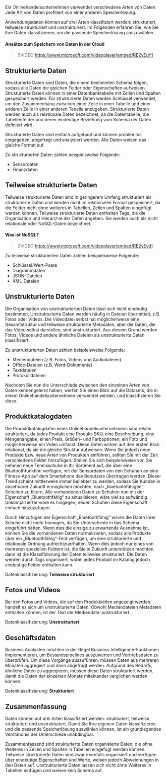 Ein Onlinehandelsunternehmen verwendet verschiedene Arten von Daten. Jede Art von Daten profitiert von einer anderen Speicherlösung. 

Anwendungsdaten können auf drei Arten klassifiziert werden: strukturiert, teilweise strukturiert und unstrukturiert. Im Folgenden erfahren Sie, wie Sie Ihre Daten klassifizieren, um die passende Speicherlösung auszuwählen.

#### <a name="approaches-to-storing-data-in-the-cloud"></a>Ansätze zum Speichern von Daten in der Cloud

> [!VIDEO https://www.microsoft.com/videoplayer/embed/RE2yEuY]

## <a name="structured-data"></a>Strukturierte Daten

Strukturierte Daten sind Daten, die einem bestimmten Schema folgen, sodass alle Daten die gleichen Felder oder Eigenschaften aufweisen. Strukturierte Daten können in einer Datenbanktabelle mit Zeilen und Spalten gespeichert werden. Für strukturierte Daten werden Schlüssel verwendet, um den Zusammenhang zwischen einer Zeile in einer Tabelle und einer anderen Zeile in einer anderen Tabelle anzugeben. Strukturierte Daten werden auch als relationale Daten bezeichnet, da die Datentabelle, die Tabellenfelder und deren eindeutige Beziehung vom Schema der Daten definiert wird.

Strukturierte Daten sind einfach aufgebaut und können problemlos eingegeben, abgefragt und analysiert werden. Alle Daten weisen das gleiche Format auf.

Zu strukturierten Daten zählen beispielsweise Folgende:

- Sensordaten
- Finanzdaten

## <a name="semi-structured-data"></a>Teilweise strukturierte Daten

Teilweise strukturierte Daten sind in geringerem Umfang strukturiert als strukturierte Daten und werden nicht im relationalen Format gespeichert, da die Felder nicht ohne weiteres in Tabellen, Zeilen und Spalten eingefügt werden können. Teilweise strukturierte Daten enthalten Tags, die die Organisation und Hierarchie der Daten angeben. Sie werden auch als nicht relationale oder NoSQL-Daten bezeichnet.

#### <a name="what-is-nosql"></a>Was ist NoSQL?

> [!VIDEO https://www.microsoft.com/videoplayer/embed/RE2yEvd]

Zu teilweise strukturierten Daten zählen beispielsweise Folgende:

- Schlüssel/Wert-Paare
- Diagrammdaten
- JSON-Dateien
- XML-Dateien

## <a name="unstructured-data"></a>Unstrukturierte Daten

Die Organisation von unstrukturierten Daten lässt sich nicht eindeutig bestimmen. Unstrukturierte Daten werden häufig in Dateien übermittelt, z.B. Fotos oder Videos. Die Videodatei selbst hat möglicherweise eine Gesamtstruktur und teilweise strukturierte Metadaten, aber die Daten, die das Video selbst darstellen, sind unstrukturiert. Aus diesem Grund werden Fotos, Videos und andere ähnliche Dateien als unstrukturierte Daten klassifiziert.

Zu unstrukturierten Daten zählen beispielsweise Folgende:

- Mediendateien (z.B. Fotos, Videos und Audiodateien)
- Office-Dateien (z.B. Word-Dokumente)
- Textdateien
- Protokolldateien

Nachdem Sie nun die Unterschiede zwischen den einzelnen Arten von Daten kennengelernt haben, werfen Sie einen Blick auf die Datasets, die in einem Onlinehandelsunternehmen verwendet werden, und klassifizieren Sie diese.

## <a name="product-catalog-data"></a>Produktkatalogdaten

Die Produktkatalogdaten eines Onlinehandelsunternehmens sind relativ strukturiert, da jedes Produkt eine Produkt-SKU, eine Beschreibung, eine Mengenangabe, einen Preis, Größen- und Farboptionen, ein Foto und möglicherweise ein Video umfasst. Diese Daten wirken auf den ersten Blick relational, da sie die gleiche Struktur aufweisen. Wenn Sie jedoch neue Produkte bzw. neue Arten von Produkten einführen, sollten Sie mit der Zeit verschiedene Felder hinzufügen. Stellen Sie sich beispielsweise vor, Sie nehmen neue Tennisschuhe in Ihr Sortiment auf, die über eine Bluetoothfunktion verfügen, mit der Sensordaten von den Schuhen an eine Fitness-App auf dem Smartphone des Benutzers übertragen werden. Dieser Trend scheint mittlerweile immer beliebter zu werden, sodass Sie Kunden in absehbarer Zukunft ermöglichen möchten, nach „bluetoothfähigen“ Schuhen zu filtern. Alle vorhandenen Daten zu Schuhen nun mit der Eigenschaft „Bluetoothfähig“ zu aktualisieren, wäre viel zu aufwändig. Unkomplizierter wäre es hingegen, neuen Schuhen diese Eigenschaft einfach hinzuzufügen.

Durch Hinzufügen der Eigenschaft „Bluetoothfähig“ wären die Daten Ihrer Schuhe nicht mehr homogen, da Sie Unterschiede in das Schema eingeführt hätten. Wenn dies die einzige zu erwartende Ausnahme ist, können Sie die vorhandenen Daten normalisieren, sodass alle Produkte über ein „Bluetoothfähig“-Feld verfügen, um eine strukturierte und relationale Ordnung aufrechtzuerhalten. Wenn dies jedoch nur eines von mehreren speziellen Feldern ist, die Sie in Zukunft unterstützen möchten, dann ist die Klassifizierung der Daten teilweise strukturiert. Die Daten werden durch Tags organisiert, wobei jedes Produkt im Katalog jedoch eindeutige Felder enthalten kann.

Datenklassifizierung: **Teilweise strukturiert**

## <a name="photos-and-videos"></a>Fotos und Videos

Bei den Fotos und Videos, die auf den Produktseiten angezeigt werden, handelt es sich um unstrukturierte Daten. Obwohl Mediendateien Metadaten enthalten können, ist der Text der Mediendatei unstrukturiert.

Datenklassifizierung: **Unstrukturiert**

## <a name="business-data"></a>Geschäftsdaten

Business Analysten möchten in der Regel Business Intelligence-Funktionen implementieren, um Bestandspipelines auszuwerten und Vertriebsdaten zu überprüfen. Um diese Vorgänge auszuführen, müssen Daten aus mehreren Monaten aggregiert und dann abgefragt werden. Aufgrund des Bedarfs, ähnliche Daten zu aggregieren, müssen diese Daten strukturiert werden, damit die Daten der einzelnen Monate miteinander verglichen werden können.

Datenklassifizierung: **Strukturiert**

## <a name="summary"></a>Zusammenfassung

Daten können auf drei Arten klassifiziert werden: strukturiert, teilweise strukturiert und unstrukturiert. Damit Sie Ihre eigenen Daten klassifizieren und die passende Speicherlösung auswählen können, ist ein grundlegendes Verständnis der Unterschiede unabdingbar. 

Zusammenfassend sind strukturierte Daten organisierte Daten, die ohne Weiteres in Zeilen und Spalten in Tabellen eingefügt werden können. Teilweise strukturierte Daten sind zwar ebenfalls organisiert und verfügen über eindeutige Eigenschaften und Werte, weisen jedoch Abweichungen in den Daten auf. Unstrukturierte Daten lassen sich nicht ohne Weiteres in Tabellen einfügen und weisen kein Schema auf.
